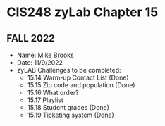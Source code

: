 # CIS248 zyLab Chapter 15
## FALL 2022 #

- Name: Mike Brooks
- Date: 11/9/2022
- zyLAB Challenges to be completed:
    - 15.14 Warm-up Contact List (Done)
    - 15.15 Zip code and population (Done)
    - 15.16 What order?
    - 15.17 Playlist
    - 15.18 Student grades (Done)
    - 15.19 Ticketing system (Done)

